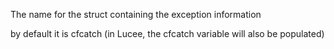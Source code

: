 The name for the struct containing the exception information

by default it is cfcatch (in Lucee, the cfcatch variable will also be populated)
